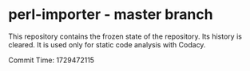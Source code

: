 # perl-importer - master branch

This repository contains the frozen state of the repository.
Its history is cleared. It is used only for static code
analysis with Codacy.

Commit Time: 1729472115